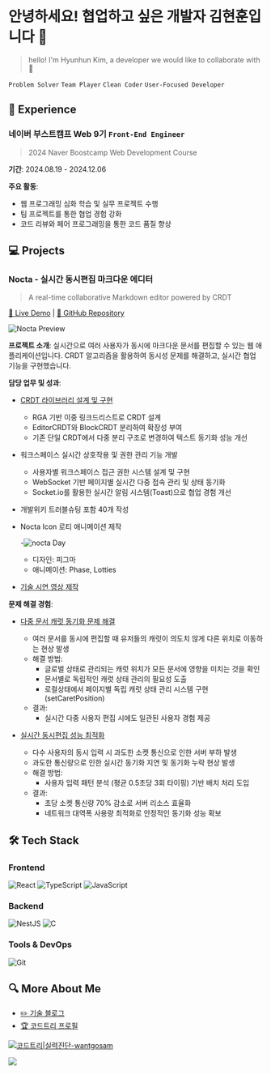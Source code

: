 # 안녕하세요! 협업하고 싶은 개발자 김현훈입니다 👋

> hello! I'm Hyunhun Kim, a developer we would like to collaborate with 👋


`Problem Solver` `Team Player` `Clean Coder` `User-Focused Developer`

## 🏢 Experience

### 네이버 부스트캠프 Web 9기 `Front-End Engineer`
> 2024 Naver Boostcamp Web Development Course

**기간**: 2024.08.19 - 2024.12.06  

**주요 활동**:
- 웹 프로그래밍 심화 학습 및 실무 프로젝트 수행
- 팀 프로젝트를 통한 협업 경험 강화
- 코드 리뷰와 페어 프로그래밍을 통한 코드 품질 향상

## 💻 Projects

### Nocta - 실시간 동시편집 마크다운 에디터
> A real-time collaborative Markdown editor powered by CRDT

[🔗 Live Demo](https://nocta.site) | [📘 GitHub Repository](https://github.com/boostcampwm-2024/web33-Nocta)

![Nocta Preview](https://github.com/user-attachments/assets/05fef68a-1308-4953-9ecd-8f60cb0ab157)

**프로젝트 소개**:
실시간으로 여러 사용자가 동시에 마크다운 문서를 편집할 수 있는 웹 애플리케이션입니다. CRDT 알고리즘을 활용하여 동시성 문제를 해결하고, 실시간 협업 기능을 구현했습니다.

**담당 업무 및 성과**:
- [CRDT 라이브러리 설계 및 구현](https://abrupt-feta-9a9.notion.site/crdt-df0933efa254456e8f5e253adc41eec5?pvs=4)
  - RGA 기반 이중 링크드리스트로 CRDT 설계
  - EditorCRDT와 BlockCRDT 분리하여 확장성 부여
  - 기존 단일 CRDT에서 다중 분리 구조로 변경하여 텍스트 동기화 성능 개선
- 워크스페이스 실시간 상호작용 및 권한 관리 기능 개발
  - 사용자별 워크스페이스 접근 권한 시스템 설계 및 구현
  - WebSocket 기반 페이지별 실시간 다중 접속 관리 및 상태 동기화
  - Socket.io를 활용한 실시간 알림 시스템(Toast)으로 협업 경험 개선
- 개발위키 트러블슈팅 포함 40개 작성
- Nocta Icon 로티 애니메이션 제작
  
  -![nocta Day](https://github.com/user-attachments/assets/81ddb6a4-a280-4750-98c1-27bf46ef7688)
  - 디자인: 피그마
  - 애니메이션: Phase, Lotties
- [기술 시연 영상 제작](https://youtu.be/0AZAixGrMbo?si=qjJJbB8QWp_S4VL_)

**문제 해결 경험**:
- [다중 문서 캐럿 동기화 문제 해결](https://abrupt-feta-9a9.notion.site/ab1b87f31ec5459eb72f4241293fe8fa?pvs=4)
  - 여러 문서를 동시에 편집할 때 유저들의 캐럿이 의도치 않게 다른 위치로 이동하는 현상 발생
  - 해결 방법:
    - 글로벌 상태로 관리되는 캐럿 위치가 모든 문서에 영향을 미치는 것을 확인
    - 문서별로 독립적인 캐럿 상태 관리의 필요성 도출
    - 로컬상태에서 페이지별 독립 캐럿 상태 관리 시스템 구현(setCaretPosition)
  - 결과:
    - 실시간 다중 사용자 편집 시에도 일관된 사용자 경험 제공

- [실시간 동시편집 성능 최적화](https://abrupt-feta-9a9.notion.site/CRDT-d96629bf4f3045209508e5f3f55d8f36?pvs=4)
  - 다수 사용자의 동시 입력 시 과도한 소켓 통신으로 인한 서버 부하 발생
  - 과도한 통신량으로 인한 실시간 동기화 지연 및 동기화 누락 현상 발생
  - 해결 방법:
    - 사용자 입력 패턴 분석 (평균 0.5초당 3회 타이핑) 기반 배치 처리 도입
  - 결과:
    - 초당 소켓 통신량 70% 감소로 서버 리소스 효율화
    - 네트워크 대역폭 사용량 최적화로 안정적인 동기화 성능 확보

## 🛠 Tech Stack

### Frontend
![React](https://img.shields.io/badge/React-61DAFB?style=flat&logo=react&logoColor=black)
![TypeScript](https://img.shields.io/badge/TypeScript-3178C6?style=flat&logo=typescript&logoColor=white)
![JavaScript](https://img.shields.io/badge/JavaScript-F7DF1E?style=flat&logo=javascript&logoColor=black)

### Backend
![NestJS](https://img.shields.io/badge/NestJS-E0234E?style=flat&logo=NestJS&logoColor=white)
![C](https://img.shields.io/badge/C-A8B9CC?style=flat&logo=c&logoColor=white)

### Tools & DevOps
![Git](https://img.shields.io/badge/Git-F05032?style=flat&logo=Git&logoColor=white)

## 🔍 More About Me
- [✏️ 기술 블로그](https://velog.io/@hyonun)
- [🏆 코드트리 프로필](https://www.codetree.ai/profiles/wantgosam)

[![코드트리|실력진단-wantgosam](https://banner.codetree.ai/v1/banner/wantgosam)](https://www.codetree.ai/profiles/wantgosam)

<a href="https://hits.seeyoufarm.com"><img src="https://hits.seeyoufarm.com/api/count/incr/badge.svg?url=https%3A%2F%2Fgithub.com%2Fhyonun321&count_bg=%2379C83D&title_bg=%23555555&icon=&icon_color=%23E7E7E7&title=hits&edge_flat=false"/></a>
